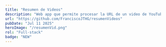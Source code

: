 ```yaml
---
title: "Resumen de Videos"
description: "Web app que permite procesar la URL de un video de YouTube para generar un resumen, traducciones (inglés y español) y una lista de capítulos."
url: "https://github.com/FranciscoJTHG/resumenVideos"
pubDate: "Jul 11 2025"
heroImage: "/resumenVid.png"
rol: "Full-stack"
badge: "NEW"
---
```


<!-- Lorem ipsum dolor sit amet, consectetur adipiscing elit, sed do eiusmod tempor
incididunt ut labore et dolore magna aliqua. Vitae ultricies leo integer
malesuada nunc vel risus commodo viverra. Adipiscing enim eu turpis egestas
pretium. Euismod elementum nisi quis eleifend quam adipiscing. In hac habitasse
platea dictumst vestibulum. Sagittis purus sit amet volutpat. Netus et malesuada
fames ac turpis egestas. Eget magna fermentum iaculis eu non diam phasellus
vestibulum lorem. Varius sit amet mattis vulputate enim. Habitasse platea
dictumst quisque sagittis. Integer quis auctor elit sed vulputate mi. Dictumst
quisque sagittis purus sit amet. -->
